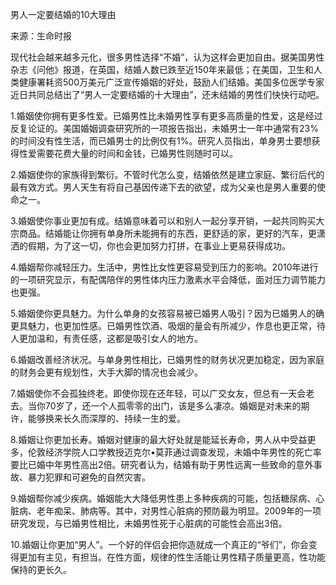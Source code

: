 男人一定要结婚的10大理由

来源：生命时报

现代社会越来越多元化，很多男性选择“不婚”，认为这样会更加自由。据美国男性杂志《问他》报道，在英国，结婚人数已跌至近150年来最低；在美国，卫生和人类健康署耗资500万美元广泛宣传婚姻的好处，鼓励人们结婚。美国多位医学专家近日共同总结出了“男人一定要结婚的十大理由”，还未结婚的男性们快快行动吧。

1.婚姻使你拥有更多性爱。已婚男性比未婚男性享有更多高质量的性爱，这是经过反复论证的。美国婚姻调查研究所的一项报告指出，未婚男士一年中通常有23%的时间没有性生活，而已婚男士的比例仅有1%。研究人员指出，单身男士要想获得性爱需要花费大量的时间和金钱，已婚男性则随时可以。

2.婚姻使你的家族得到繁衍。不管时代怎么变，结婚依然是建立家庭、繁衍后代的最有效方式。男人天生有将自己基因传递下去的欲望，成为父亲也是男人重要的使命之一。

3.婚姻使你事业更加有成。结婚意味着可以和别人一起分享开销，一起共同购买大宗商品。结婚能让你拥有单身所未能拥有的东西，更舒适的家，更好的汽车，更潇洒的假期，为了这一切，你也会更加努力打拼，在事业上更易获得成功。

4.婚姻帮你减轻压力。生活中，男性比女性更容易受到压力的影响。2010年进行的一项研究显示，有配偶陪伴的男性体内压力激素水平会降低，面对压力调节能力也更强。

5.婚姻使你更具魅力。为什么单身的女孩容易被已婚男人吸引？因为已婚男人的确更具魅力，也更加性感。已婚男性饮酒、吸烟的量会有所减少，作息也更正常，待人更加温和，有责任感，这都是吸引女人的地方。

6.婚姻改善经济状况。与单身男性相比，已婚男性的财务状况更加稳定，因为家庭的财务会更有规划性，大手大脚的情况也会减少。

7.婚姻使你不会孤独终老。即使你现在还年轻，可以广交女友，但总有一天会老去。当你70岁了，还一个人孤零零的出门，该是多么凄凉。婚姻是对未来的期许，能够换来长久而深厚的、持续一生的爱。

8.婚姻让你更加长寿。婚姻对健康的最大好处就是能延长寿命，男人从中受益更多，伦敦经济学院人口学教授迈克尔•莫菲通过调查发现，未婚中年男性的死亡率要比已婚中年男性高出2倍。研究者认为，结婚有助于男性远离一些致命的意外事故、暴力犯罪和可避免的自然灾害。

9.婚姻帮你减少疾病。婚姻能大大降低男性患上多种疾病的可能，包括糖尿病、心脏病、老年痴呆、肺病等。其中，对男性心脏病的预防最为明显。2009年的一项研究发现，与已婚男性相比，未婚男性死于心脏病的可能性会高出3倍。

10.婚姻让你更加“男人”。一个好的伴侣会把你造就成一个真正的“爷们”，你会变得更加有主见，有担当。在性方面，规律的性生活能让男性精子质量更高，性功能保持的更长久。
